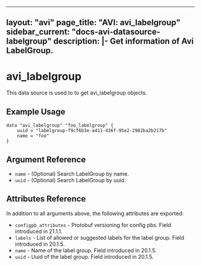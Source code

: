 <!--
    Copyright 2021 VMware, Inc.
    SPDX-License-Identifier: Mozilla Public License 2.0
-->
---
layout: "avi"
page_title: "AVI: avi_labelgroup"
sidebar_current: "docs-avi-datasource-labelgroup"
description: |-
  Get information of Avi LabelGroup.
---

# avi_labelgroup

This data source is used to to get avi_labelgroup objects.

## Example Usage

```hcl
data "avi_labelgroup" "foo_labelgroup" {
    uuid = "labelgroup-f9cf6b3e-a411-436f-95e2-2982ba2b217b"
    name = "foo"
}
```

## Argument Reference

* `name` - (Optional) Search LabelGroup by name.
* `uuid` - (Optional) Search LabelGroup by uuid.

## Attributes Reference

In addition to all arguments above, the following attributes are exported:

* `configpb_attributes` - Protobuf versioning for config pbs. Field introduced in 21.1.1.
* `labels` - List of allowed or suggested labels for the label group. Field introduced in 20.1.5.
* `name` - Name of the label group. Field introduced in 20.1.5.
* `uuid` - Uuid of the label group. Field introduced in 20.1.5.

